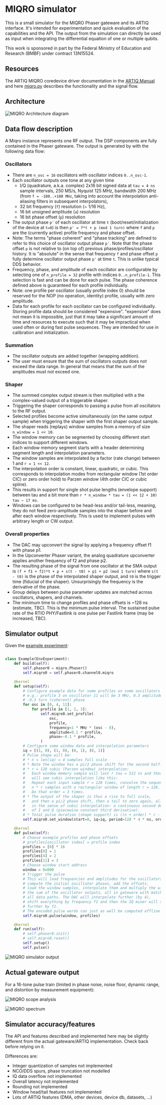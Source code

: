 # MIQRO simulator

This is a small simulator for the MIQRO Phaser gateware and its ARTIQ interface. It's intended for experimentation and quick evaluation of the capabilities and the API. The output from the simulation can directly be used as input when integrating the differential equation of one or multiple qubits.

This work is sponsored in part by the Federal Ministry of Education and Research (BMBF) under contract 13N15524.

## Resources

The ARTIQ MIQRO coredevice driver documentation in the [ARTIQ Manual](https://m-labs.hk/artiq/manual-beta/core_drivers_reference.html#artiq.coredevice.phaser.Miqro) and here [miqro.py](miqro.py) describes the functionality and the signal flow.

## Architecture

![MIQRO Architecture diagram](img/miqro_diagram.png)


## Data flow description

A Miqro instance represents one RF output. The DSP components are fully
contained in the Phaser gateware. The output is generated by with
the following data flow:

### Oscillators

* There are `n_osc = 16` oscillators with oscillator indices `0..n_osc-1`.
* Each oscillator outputs one tone at any given time
  * I/Q (quadrature, a.k.a. complex) 2x16 bit signed data
    at `tau = 4 ns` sample intervals, 250 MS/s, Nyquist 125 MHz, bandwidth 200 MHz
    (from `f = -100..+100 MHz`, taking into account the interpolation anti-aliasing
    filters in subsequent interpolators),
  * 32 bit frequency (`f`) resolution (~ 1/16 Hz),
  * 16 bit unsigned amplitude (`a`) resolution
  * 16 bit phase offset (`p`) resolution
* The output phase `p'` of each oscillator at time `t` (boot/reset/initialization of the
    device at `t=0`) is then `p' = f*t + p (mod 1 turn)` where `f` and `p` are the (currently
    active) profile frequency and phase offset.
* Note: The terms  "phase coherent" and "phase tracking" are defined to refer to this
    choice of oscillator output phase `p'`. Note that the phase offset `p` is not relative to
    (on top of) previous phase/profiles/oscillator history.
    It is "absolute" in the sense that frequency `f` and phase offset `p` fully determine
    oscillator output phase `p'` at time `t`. This is unlike typical DDS behavior.
* Frequency, phase, and amplitude of each oscillator are configurable by selecting one of
    `n_profile = 32` profile with indices `0..n_profile-1`. This selection is fast and can be done for
    each pulse. The phase coherence defined above is guaranteed for each
    profile individually.
* Note: one profile per oscillator (usually profile index 0) should be reserved
    for the NOP (no operation, identity) profile, usually with zero amplitude.
* Data for each profile for each oscillator can be configured
    individually. Storing profile data should be considered "expensive". "expensive" does not mean it is
    impossible, just that it may take a significant amount of time and
    resources to execute such that it may be impractical when used often or
    during fast pulse sequences. They are intended for use in calibration and
    initialization.

### Summation

* The oscillator outputs are added together (wrapping addition).
* The user must ensure that the sum of oscillators outputs does not exceed the
    data range. In general that means that the sum of the amplitudes must not
    exceed one.

### Shaper

* The summed complex output stream is then multiplied with a the complex-valued
    output of a triggerable shaper.
* Triggering the shaper corresponds to passing a pulse from all oscillators to
    the RF output.
* Selected profiles become active simultaneously (on the same output sample) when
    triggering the shaper with the first shaper output sample.
* The shaper reads (replays) window samples from a memory of size `n_window = 1 << 10`.
* The window memory can be segmented by choosing different start indices
    to support different windows.
* Each window memory segment starts with a header determining segment
    length and interpolation parameters.
* The window samples are interpolated by a factor (rate change) between 1 and
    `r = 1 << 12`.
* The interpolation order is constant, linear, quadratic, or cubic. This
    corresponds to interpolation modes from rectangular window (1st order CIC)
    or zero order hold) to Parzen window (4th order CIC or cubic spline).
* This results in support for single shot pulse lengths (envelope support) between
    tau and a bit more than `r * n_window * tau = (1 << 12 + 10) tau ~ 17 ms`.
* Windows can be configured to be head-less and/or tail-less, meaning, they
    do not feed zero-amplitude samples into the shaper before and after
    each window respectively. This is used to implement pulses with arbitrary
    length or CW output.

### Overall properties

* The DAC may upconvert the signal by applying a frequency offset f1 with
    phase p1.
* In the Upconverter Phaser variant, the analog quadrature upconverter
    applies another frequency of f2 and phase p2.
* The resulting phase of the signal from one oscillator at the SMA output is
    `(f + f1 + f2)*t + p + s(t - t0) + p1 + p2 (mod 1 turn)`
    where `s(t - t0)` is the phase of the interpolated
    shaper output, and `t0` is the trigger time (fiducial of the shaper).
    Unsurprisingly the frequency is the derivative of the phase.
* Group delays between pulse parameter updates are matched across oscillators,
    shapers, and channels.
* The minimum time to change profiles and phase offsets is ~128 ns (estimate, TBC).
    This is the minimum pulse interval.
    The sustained pulse rate of the RTIO PHY/Fastlink is one pulse per Fastlink frame
    (may be increased, TBC).

## Simulator output

Given the [example experiment](example.py):

```python

class Example(EnvExperiment):
    def build(self):
        self.phaser0 = miqro.Phaser()
        self.miqro0 = self.phaser0.channel0.miqro

    @kernel
    def setup(self):
        # Configure example data for some profiles on some oscillators
        # e.g.: profile 3 on oscillator 11 will be 3 MHz, 0.3 amplitude full scale,
        # -0.3 turn (coherent) phase
        for osc in [0, 4, 11]:
            for profile in [1, 2, 3]:
                self.miqro0.set_profile(
                    osc,
                    profile,
                    frequency=1 * MHz * (osc - 8),
                    amplitude=0.1 * profile,
                    phase=-0.1 * profile,
                )
        # Configure some window data and interpolation parameters
        iq = [(1, 0), (1, 0), (0, 1), (0, 1)]
        # Pulse shape will be:
        # * n = len(iq) = 4 samples full scale
        # * Note the window has a pi/2 phase shift for the second half.
        # * r = 128 cubic (Parzen window) interpolation:
        #   Each window memory sample will last r tau = 512 ns and those samples
        #   will see cubic interpolation like this:
        #   Repeat each input sample r = 128 times, convolve the sequence of
        #   n * r samples with a rectangular window of length r = 128.
        #   Do that order = 3 times.
        # * The output of the shaper is thus a rise to full scale,
        #   and then a pi/2 phase shift, then a tail to zero again, all "smooth"
        #   in the sense of cubic interpolation: a continuous second derivative
        #   of I and Q (piecewise constant third derivative).
        # * Total pulse duration (shape support) is ((n + order) * r - order) * tau = 3.572 µs.
        self.miqro0.set_window(start=0, iq=iq, period=128 * 4 * ns, order=3)

    @kernel
    def pulse(self):
        # Choose example profiles and phase offsets
        # profiles[oscillator index] = profile index
        profiles = [0] * 16
        profiles[0] = 1
        profiles[4] = 2
        profiles[11] = 3
        # Choose window start address
        window = 0x000
        # Trigger the pulse
        # This will load frequencies and amplitudes for the oscillators,
        # compute the initial oscillator phases, add the offsets,
        # load the window samples, interpolate them and multiply the window with
        # the sum of the oscillator outputs, all in gateware with matched latency accross
        # all data paths. The DAC will interpolate further (by 4),
        # shift everything by frequency f1 and then the IQ mixer will shift
        # further by f2.
        # The encoded pulse words can just as well be computed offline with `encode()` and then emitted with `pule_mu()` for even higher rates.
        self.miqro0.pulse(window, profiles)

    @kernel
    def run(self):
        # self.phaser0.init()
        # self.miqro0.reset()
        self.setup()
        self.pulse()
```

![MIQRO simulator output](img/miqro_sim_output.png)

## Actual gateware output

For a 16-tone pulse train (limited in phase noise, noise floor, dynamic range, and distortion by measurement equipment):

![MIQRO scope analysis](img/miqro_wide_16cw.png)

![MIQRO spectrum](img/miqro_16tone_cic4_impulse_4gs.png)

## Simulator accuracy/features

The API and features described and implemented here may be slightly different from the actual gateware/ARTIQ implementation. Check back before relying on it.

Differences are:

* Integer quantization of samples not implemented
* NCO/DDS spurs, phase truncation not modelled
* IQ data overflow not implemented
* Overall latency not implemented
* Rounding not implemented
* Window head/tail features not implemented
* Lots of ARTIQ features (DMA, other devices, device db, datasets, ...)
